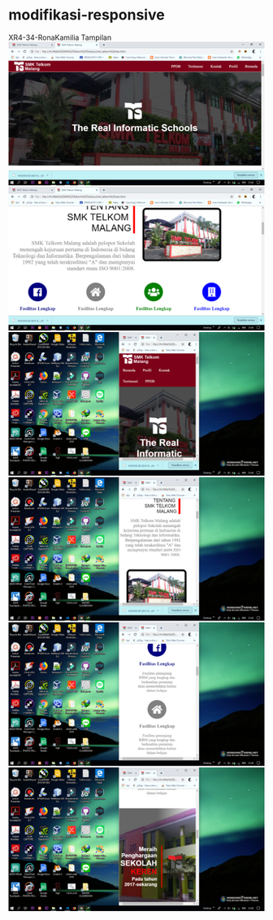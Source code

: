 # modifikasi-responsive
XR4-34-RonaKamilia
Tampilan
![alt text](https://github.com/ronakamilia27rpl/modifikasi-responsive/blob/master/Screenshot%20(231).png)
![alt text](https://github.com/ronakamilia27rpl/modifikasi-responsive/blob/master/Screenshot%20(232).png)
![alt text](https://github.com/ronakamilia27rpl/modifikasi-responsive/blob/master/Screenshot%20(233).png)
![alt text](https://github.com/ronakamilia27rpl/modifikasi-responsive/blob/master/Screenshot%20(234).png)
![alt text](https://github.com/ronakamilia27rpl/modifikasi-responsive/blob/master/Screenshot%20(235).png)
![alt text](https://github.com/ronakamilia27rpl/modifikasi-responsive/blob/master/Screenshot%20(236).png)
